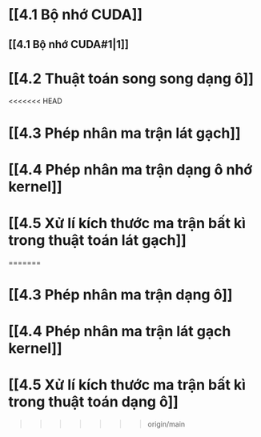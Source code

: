 # [[4.1 Bộ nhớ CUDA]]

## [[4.1 Bộ nhớ CUDA#1|1]]
# [[4.2 Thuật toán song song dạng ô]]
<<<<<<< HEAD
# [[4.3 Phép nhân ma trận lát gạch]]
# [[4.4 Phép nhân ma trận dạng ô nhớ kernel]]
# [[4.5 Xử lí kích thước ma trận bất kì trong thuật toán lát gạch]]
=======
# [[4.3 Phép nhân ma trận dạng ô]]
# [[4.4 Phép nhân ma trận lát gạch kernel]]
# [[4.5 Xử lí kích thước ma trận bất kì trong thuật toán dạng ô]]
>>>>>>> origin/main
